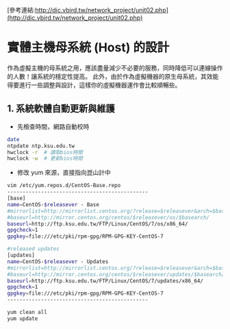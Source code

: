 [參考連結:http://dic.vbird.tw/network_project/unit02.php](http://dic.vbird.tw/network_project/unit02.php)
# 實體主機母系統 (Host) 的設計
作為虛擬主機的母系統之用，應該盡量減少不必要的服務，同時降低可以連線操作的人數！讓系統的穩定性提高。 此外，由於作為虛擬機器的原生母系統，其效能得要進行一些調整與設計，這樣你的虛擬機器運作會比較順暢些。
## 1. 系統軟體自動更新與維護
- 先檢查時間，網路自動校時
```bash
date
ntpdate ntp.ksu.edu.tw
hwclock -r  # 讀取bios時間
hwclock -w  # 更新bios時間
```
- 修改 yum 來源，直接指向崑山計中
```bash
vim /etc/yum.repos.d/CentOS-Base.repo
----------------------------------------------
[base]
name=CentOS-$releasever - Base
#mirrorlist=http://mirrorlist.centos.org/?release=$releasever&arch=$basearch&repo=os&infra=$infra
#baseurl=http://mirror.centos.org/centos/$releasever/os/$basearch/
baseurl=http://ftp.ksu.edu.tw/FTP/Linux/CentOS/7/os/x86_64/
gpgcheck=1
gpgkey=file:///etc/pki/rpm-gpg/RPM-GPG-KEY-CentOS-7

#released updates
[updates]
name=CentOS-$releasever - Updates
#mirrorlist=http://mirrorlist.centos.org/?release=$releasever&arch=$basearch&repo=updates&infra=$infra
#baseurl=http://mirror.centos.org/centos/$releasever/updates/$basearch/
baseurl=http://ftp.ksu.edu.tw/FTP/Linux/CentOS/7/updates/x86_64/
gpgcheck=1
gpgkey=file:///etc/pki/rpm-gpg/RPM-GPG-KEY-CentOS-7
----------------------------------------------
```
```bash
yum clean all
yum update
```
